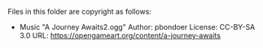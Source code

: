 Files in this folder are copyright as follows:

* Music "A Journey Awaits2.ogg"
  Author: pbondoer
  License: CC-BY-SA 3.0
  URL: https://opengameart.org/content/a-journey-awaits

